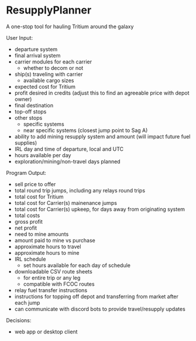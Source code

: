 # ResupplyPlanner
A one-stop tool for hauling Tritium around the galaxy

User Input:
- departure system
- final arrival system
- carrier modules for each carrier
    - whether to decom or not
- ship(s) traveling with carrier
    - available cargo sizes
- expected cost for Tritium
- profit desired in credits (adjust this to find an agreeable price with depot owner)
- final destination
- top-off stops
- other stops
    - specific systems
    - near specific systems (closest jump point to Sag A)
- ability to add mining resupply system and amount (will impact future fuel supplies)
- IRL day and time of departure, local and UTC
- hours available per day
- exploration/mining/non-travel days planned

Program Output:
- sell price to offer
- total round trip jumps, including any relays round trips
- total cost for Tritium
- total cost for Carrier(s) mainenance jumps
- total cost for Carrier(s) upkeep, for days away from originating system
- total costs
- gross profit
- net profit
- need to mine amounts
- amount paid to mine vs purchase
- approximate hours to travel
- approximate hours to mine
- IRL schedule
    - set hours available for each day of schedule
- downloadable CSV route sheets
    - for entire trip or any leg
    - compatible with FCOC routes
- relay fuel transfer instructions
- instructions for topping off depot and transferring from market after each jump
- can communicate with discord bots to provide travel/resupply updates

Decisions:
- web app or desktop client
